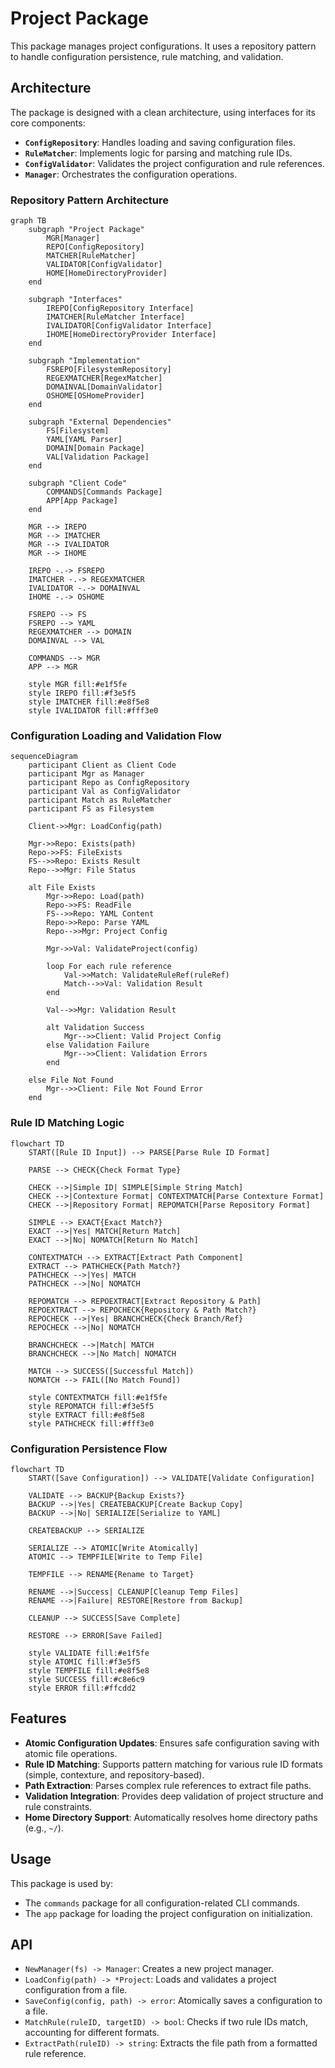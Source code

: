 # Project Package

This package manages project configurations. It uses a repository pattern to handle configuration persistence, rule matching, and validation.

## Architecture

The package is designed with a clean architecture, using interfaces for its core components:
- **`ConfigRepository`**: Handles loading and saving configuration files.
- **`RuleMatcher`**: Implements logic for parsing and matching rule IDs.
- **`ConfigValidator`**: Validates the project configuration and rule references.
- **`Manager`**: Orchestrates the configuration operations.

### Repository Pattern Architecture

```mermaid
graph TB
    subgraph "Project Package"
        MGR[Manager]
        REPO[ConfigRepository]
        MATCHER[RuleMatcher]
        VALIDATOR[ConfigValidator]
        HOME[HomeDirectoryProvider]
    end
    
    subgraph "Interfaces"
        IREPO[ConfigRepository Interface]
        IMATCHER[RuleMatcher Interface]
        IVALIDATOR[ConfigValidator Interface]
        IHOME[HomeDirectoryProvider Interface]
    end
    
    subgraph "Implementation"
        FSREPO[FilesystemRepository]
        REGEXMATCHER[RegexMatcher]
        DOMAINVAL[DomainValidator]
        OSHOME[OSHomeProvider]
    end
    
    subgraph "External Dependencies"
        FS[Filesystem]
        YAML[YAML Parser]
        DOMAIN[Domain Package]
        VAL[Validation Package]
    end
    
    subgraph "Client Code"
        COMMANDS[Commands Package]
        APP[App Package]
    end
    
    MGR --> IREPO
    MGR --> IMATCHER
    MGR --> IVALIDATOR
    MGR --> IHOME
    
    IREPO -.-> FSREPO
    IMATCHER -.-> REGEXMATCHER
    IVALIDATOR -.-> DOMAINVAL
    IHOME -.-> OSHOME
    
    FSREPO --> FS
    FSREPO --> YAML
    REGEXMATCHER --> DOMAIN
    DOMAINVAL --> VAL
    
    COMMANDS --> MGR
    APP --> MGR
    
    style MGR fill:#e1f5fe
    style IREPO fill:#f3e5f5
    style IMATCHER fill:#e8f5e8
    style IVALIDATOR fill:#fff3e0
```

### Configuration Loading and Validation Flow

```mermaid
sequenceDiagram
    participant Client as Client Code
    participant Mgr as Manager
    participant Repo as ConfigRepository
    participant Val as ConfigValidator
    participant Match as RuleMatcher
    participant FS as Filesystem
    
    Client->>Mgr: LoadConfig(path)
    
    Mgr->>Repo: Exists(path)
    Repo->>FS: FileExists
    FS-->>Repo: Exists Result
    Repo-->>Mgr: File Status
    
    alt File Exists
        Mgr->>Repo: Load(path)
        Repo->>FS: ReadFile
        FS-->>Repo: YAML Content
        Repo->>Repo: Parse YAML
        Repo-->>Mgr: Project Config
        
        Mgr->>Val: ValidateProject(config)
        
        loop For each rule reference
            Val->>Match: ValidateRuleRef(ruleRef)
            Match-->>Val: Validation Result
        end
        
        Val-->>Mgr: Validation Result
        
        alt Validation Success
            Mgr-->>Client: Valid Project Config
        else Validation Failure
            Mgr-->>Client: Validation Errors
        end
        
    else File Not Found
        Mgr-->>Client: File Not Found Error
    end
```

### Rule ID Matching Logic

```mermaid
flowchart TD
    START([Rule ID Input]) --> PARSE[Parse Rule ID Format]
    
    PARSE --> CHECK{Check Format Type}
    
    CHECK -->|Simple ID| SIMPLE[Simple String Match]
    CHECK -->|Contexture Format| CONTEXTMATCH[Parse Contexture Format]
    CHECK -->|Repository Format| REPOMATCH[Parse Repository Format]
    
    SIMPLE --> EXACT{Exact Match?}
    EXACT -->|Yes| MATCH[Return Match]
    EXACT -->|No| NOMATCH[Return No Match]
    
    CONTEXTMATCH --> EXTRACT[Extract Path Component]
    EXTRACT --> PATHCHECK{Path Match?}
    PATHCHECK -->|Yes| MATCH
    PATHCHECK -->|No| NOMATCH
    
    REPOMATCH --> REPOEXTRACT[Extract Repository & Path]
    REPOEXTRACT --> REPOCHECK{Repository & Path Match?}
    REPOCHECK -->|Yes| BRANCHCHECK{Check Branch/Ref}
    REPOCHECK -->|No| NOMATCH
    
    BRANCHCHECK -->|Match| MATCH
    BRANCHCHECK -->|No Match| NOMATCH
    
    MATCH --> SUCCESS([Successful Match])
    NOMATCH --> FAIL([No Match Found])
    
    style CONTEXTMATCH fill:#e1f5fe
    style REPOMATCH fill:#f3e5f5
    style EXTRACT fill:#e8f5e8
    style PATHCHECK fill:#fff3e0
```

### Configuration Persistence Flow

```mermaid
flowchart TD
    START([Save Configuration]) --> VALIDATE[Validate Configuration]
    
    VALIDATE --> BACKUP{Backup Exists?}
    BACKUP -->|Yes| CREATEBACKUP[Create Backup Copy]
    BACKUP -->|No| SERIALIZE[Serialize to YAML]
    
    CREATEBACKUP --> SERIALIZE
    
    SERIALIZE --> ATOMIC[Write Atomically]
    ATOMIC --> TEMPFILE[Write to Temp File]
    
    TEMPFILE --> RENAME{Rename to Target}
    
    RENAME -->|Success| CLEANUP[Cleanup Temp Files]
    RENAME -->|Failure| RESTORE[Restore from Backup]
    
    CLEANUP --> SUCCESS[Save Complete]
    
    RESTORE --> ERROR[Save Failed]
    
    style VALIDATE fill:#e1f5fe
    style ATOMIC fill:#f3e5f5
    style TEMPFILE fill:#e8f5e8
    style SUCCESS fill:#c8e6c9
    style ERROR fill:#ffcdd2
```

## Features

- **Atomic Configuration Updates**: Ensures safe configuration saving with atomic file operations.
- **Rule ID Matching**: Supports pattern matching for various rule ID formats (simple, contexture, and repository-based).
- **Path Extraction**: Parses complex rule references to extract file paths.
- **Validation Integration**: Provides deep validation of project structure and rule constraints.
- **Home Directory Support**: Automatically resolves home directory paths (e.g., `~/`).

## Usage

This package is used by:
- The `commands` package for all configuration-related CLI commands.
- The `app` package for loading the project configuration on initialization.

## API

- `NewManager(fs) -> Manager`: Creates a new project manager.
- `LoadConfig(path) -> *Project`: Loads and validates a project configuration from a file.
- `SaveConfig(config, path) -> error`: Atomically saves a configuration to a file.
- `MatchRule(ruleID, targetID) -> bool`: Checks if two rule IDs match, accounting for different formats.
- `ExtractPath(ruleID) -> string`: Extracts the file path from a formatted rule reference.